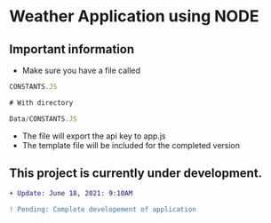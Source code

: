 # Weather Application using NODE

## Important information
- Make sure you have a file called
```JavaScript
CONSTANTS.JS

# With directory

Data/CONSTANTS.JS
```
- The file will export the api key to app.js
- The template file will be included for the completed version

## This project is currently under development.


```diff
+ Update: June 18, 2021: 9:10AM

! Pending: Complete developement of application
```


